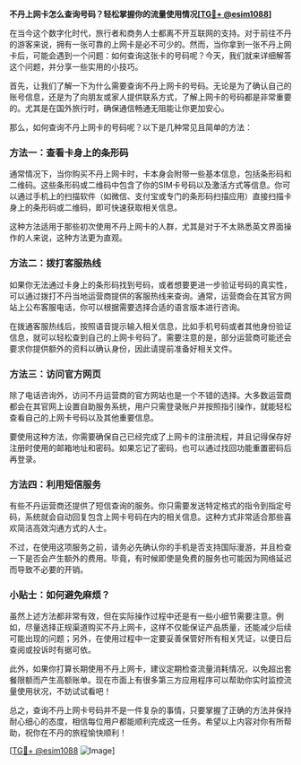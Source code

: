 **不丹上网卡怎么查询号码？轻松掌握你的流量使用情况[[TG💪+ @esim1088](https://t.me/s/esim1088)]**

在当今这个数字化时代，旅行者和商务人士都离不开互联网的支持。对于前往不丹的游客来说，拥有一张可靠的上网卡是必不可少的。然而，当你拿到一张不丹上网卡后，可能会遇到一个问题：如何查询这张卡的号码呢？今天，我们就来详细解答这个问题，并分享一些实用的小技巧。

首先，让我们了解一下为什么需要查询不丹上网卡的号码。无论是为了确认自己的账号信息，还是为了向朋友或家人提供联系方式，了解上网卡的号码都是非常重要的。尤其是在国外旅行时，确保通信畅通无阻能让你更加安心。

那么，如何查询不丹上网卡的号码呢？以下是几种常见且简单的方法：

### 方法一：查看卡身上的条形码

通常情况下，当你购买不丹上网卡时，卡本身会附带一些基本信息，包括条形码和二维码。这些条形码或二维码中包含了你的SIM卡号码以及激活方式等信息。你可以通过手机上的扫描软件（如微信、支付宝或专门的条形码扫描应用）直接扫描卡身上的条形码或二维码，即可快速获取相关信息。

这种方法适用于那些初次使用不丹上网卡的人群，尤其是对于不太熟悉英文界面操作的人来说，这种方法更为直观。

### 方法二：拨打客服热线

如果你无法通过卡身上的条形码找到号码，或者想要更进一步验证号码的真实性，可以通过拨打不丹当地运营商提供的客服热线来查询。通常，运营商会在其官方网站上公布客服电话，你可以根据需要选择合适的语言版本进行咨询。

在拨通客服热线后，按照语音提示输入相关信息，比如手机号码或者其他身份验证信息，就可以轻松查到自己的上网卡号码了。需要注意的是，部分运营商可能还会要求你提供额外的资料以确认身份，因此请提前准备好相关文件。

### 方法三：访问官方网页

除了电话咨询外，访问不丹运营商的官方网站也是一个不错的选择。大多数运营商都会在其官网上设置自助服务系统，用户只需登录账户并按照指引操作，就能轻松查看自己的上网卡号码以及其他重要信息。

要使用这种方法，你需要确保自己已经完成了上网卡的注册流程，并且记得保存好注册时使用的邮箱地址和密码。如果忘记了密码，也可以通过找回功能重置密码后再登录。

### 方法四：利用短信服务

有些不丹运营商还提供了短信查询的服务。你只需要发送特定格式的指令到指定号码，系统就会自动回复包含上网卡号码在内的相关信息。这种方式非常适合那些喜欢简洁高效沟通方式的人士。

不过，在使用这项服务之前，请务必先确认你的手机是否支持国际漫游，并且检查一下是否会产生额外的费用。毕竟，有时候即使是免费的服务也可能因为网络延迟而导致不必要的开销。

### 小贴士：如何避免麻烦？

虽然上述方法都非常有效，但在实际操作过程中还是有一些小细节需要注意。例如，尽量选择正规渠道购买不丹上网卡，这样不仅能保证产品质量，还能减少后续可能出现的问题；另外，在使用过程中一定要妥善保管好所有相关凭证，以便日后查阅或投诉时有据可依。

此外，如果你打算长期使用不丹上网卡，建议定期检查流量消耗情况，以免超出套餐限额而产生高额账单。现在市面上有很多第三方应用程序可以帮助你实时监控流量使用状况，不妨试试看吧！

总之，查询不丹上网卡号码并不是一件复杂的事情，只要掌握了正确的方法并保持耐心细心的态度，相信每位用户都能顺利完成这一任务。希望以上内容对你有所帮助，祝你在不丹的旅程愉快顺利！

[[TG💪+ @esim1088](https://t.me/s/esim1088) ![Image](https://i.postimg.cc/4NQfJmqS/Snipaste-2025-05-13-00-14-12.png)]